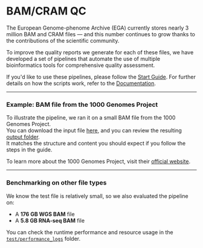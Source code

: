 # BAM/CRAM QC

The European Genome-phenome Archive (EGA) currently stores nearly 3 million BAM and CRAM files — and this number continues to grow thanks to the contributions of the scientific community. 

To improve the quality reports we generate for each of these files, we have developed a set of pipelines that automate the use of multiple bioinformatics tools for comprehensive quality assessment.

If you'd like to use these pipelines, please follow the [Start Guide](https://github.com/EGA-archive/BAM_QC/blob/main/docs/Start_Guide.md). For further details on how the scripts work, refer to the [Documentation](https://github.com/EGA-archive/BAM_QC/blob/main/docs/documentation.md).

---

### Example: BAM file from the 1000 Genomes Project

To illustrate the pipeline, we ran it on a small BAM file from the 1000 Genomes Project.  
You can download the input file [here](https://ftp.1000genomes.ebi.ac.uk/vol1/ftp/phase3/data/HG00096/alignment/HG00096.chrom11.ILLUMINA.bwa.GBR.low_coverage.20120522.bam), and you can review the resulting [output folder](test/output).  
It matches the structure and content you should expect if you follow the steps in the guide.

To learn more about the 1000 Genomes Project, visit their [official website](https://www.internationalgenome.org/).

---

### Benchmarking on other file types

We know the test file is relatively small, so we also evaluated the pipeline on:

- A **176 GB WGS BAM** file
- A **5.8 GB RNA-seq BAM** file

You can check the runtime performance and resource usage in the [`test/performance_logs`](test/performance_logs) folder.






